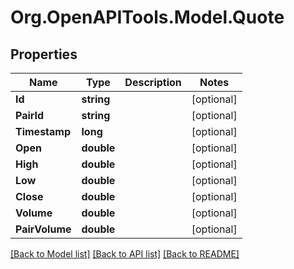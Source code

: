 # Org.OpenAPITools.Model.Quote
## Properties

Name | Type | Description | Notes
------------ | ------------- | ------------- | -------------
**Id** | **string** |  | [optional] 
**PairId** | **string** |  | [optional] 
**Timestamp** | **long** |  | [optional] 
**Open** | **double** |  | [optional] 
**High** | **double** |  | [optional] 
**Low** | **double** |  | [optional] 
**Close** | **double** |  | [optional] 
**Volume** | **double** |  | [optional] 
**PairVolume** | **double** |  | [optional] 

[[Back to Model list]](../README.md#documentation-for-models) [[Back to API list]](../README.md#documentation-for-api-endpoints) [[Back to README]](../README.md)


